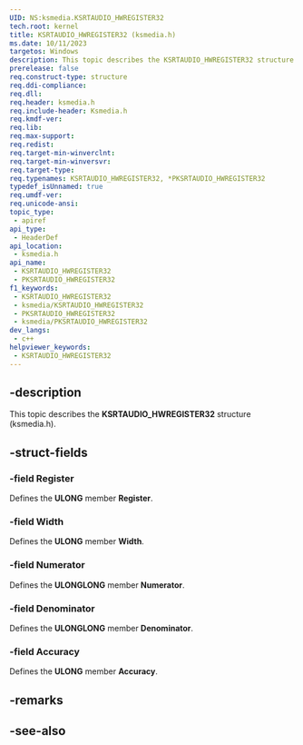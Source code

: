 ```yaml
---
UID: NS:ksmedia.KSRTAUDIO_HWREGISTER32
tech.root: kernel
title: KSRTAUDIO_HWREGISTER32 (ksmedia.h)
ms.date: 10/11/2023
targetos: Windows
description: This topic describes the KSRTAUDIO_HWREGISTER32 structure (ksmedia.h).
prerelease: false
req.construct-type: structure
req.ddi-compliance: 
req.dll: 
req.header: ksmedia.h
req.include-header: Ksmedia.h
req.kmdf-ver: 
req.lib: 
req.max-support: 
req.redist: 
req.target-min-winverclnt: 
req.target-min-winversvr: 
req.target-type: 
req.typenames: KSRTAUDIO_HWREGISTER32, *PKSRTAUDIO_HWREGISTER32
typedef_isUnnamed: true
req.umdf-ver: 
req.unicode-ansi: 
topic_type:
 - apiref
api_type:
 - HeaderDef
api_location:
 - ksmedia.h
api_name:
 - KSRTAUDIO_HWREGISTER32
 - PKSRTAUDIO_HWREGISTER32
f1_keywords:
 - KSRTAUDIO_HWREGISTER32
 - ksmedia/KSRTAUDIO_HWREGISTER32
 - PKSRTAUDIO_HWREGISTER32
 - ksmedia/PKSRTAUDIO_HWREGISTER32
dev_langs:
 - c++
helpviewer_keywords:
 - KSRTAUDIO_HWREGISTER32
---
```


## -description

This topic describes the **KSRTAUDIO_HWREGISTER32** structure (ksmedia.h).

## -struct-fields

### -field Register

Defines the **ULONG** member **Register**.

### -field Width

Defines the **ULONG** member **Width**.

### -field Numerator

Defines the **ULONGLONG** member **Numerator**.

### -field Denominator

Defines the **ULONGLONG** member **Denominator**.

### -field Accuracy

Defines the **ULONG** member **Accuracy**.

## -remarks

## -see-also
